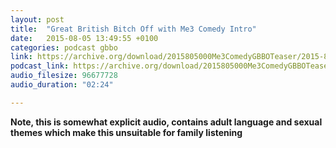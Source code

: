 ```yaml
---
layout: post
title:  "Great British Bitch Off with Me3 Comedy Intro"
date:   2015-08-05 13:49:55 +0100
categories: podcast gbbo
link: https://archive.org/download/2015805000Me3ComedyGBBOTeaser/2015-8-05-000-Me3_Comedy--GBBO-Teaser.mp3
podcast_link: https://archive.org/download/2015805000Me3ComedyGBBOTeaser/2015-8-05-000-Me3_Comedy--GBBO-Teaser.mp3
audio_filesize: 96677728
audio_duration: "02:24"

---
```


**Note, this is somewhat explicit audio, contains adult language and sexual themes which make this unsuitable for family listening**
